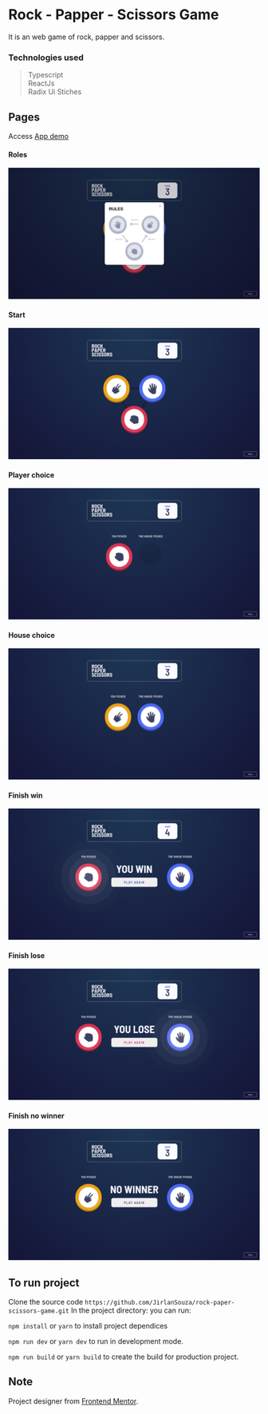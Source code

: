 # Rock - Papper - Scissors Game

It is an web game of rock, papper and scissors.

### Technologies used

> Typescript  
> ReactJs  
> Radix Ui
> Stiches

## Pages

Access [App demo](https://rpsgame-pve.netlify.app/)

#### Roles

![Roles](./screenshots/rules-modal.png?raw=true)

#### Start

![Start](./screenshots/step-start.png?raw=true)

#### Player choice

![Player choice](./screenshots/step-playerChoice.png?raw=true)

#### House choice

![House choice](./screenshots/step-houseChoice.png?raw=true)

#### Finish win

![Finish win](./screenshots/step-finish-win.png?raw=true)

#### Finish lose

![Finish win](./screenshots/step-finish-lose.png?raw=true)

#### Finish no winner

![Finish no winner](./screenshots/step-finish-noWinner.png?raw=true)

## To run project

Clone the source code `https://github.com/JirlanSouza/rock-paper-scissors-game.git`
In the project directory:
you can run:

`npm install` or `yarn` to install project dependices

`npm run dev` or `yarn dev` to run in development mode.

`npm run build` or `yarn build` to create the build for production project.

## Note

Project designer from [Frontend Mentor](https://www.frontendmentor.io/).
